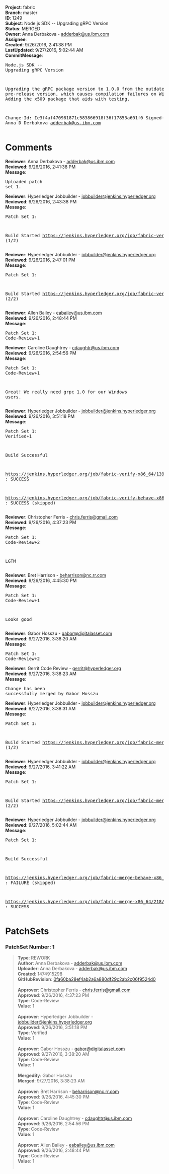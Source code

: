 <strong>Project</strong>: fabric<br><strong>Branch</strong>: master<br><strong>ID</strong>: 1249<br><strong>Subject</strong>: Node.js SDK -- Upgrading gRPC Version<br><strong>Status</strong>: MERGED<br><strong>Owner</strong>: Anna Derbakova - adderbak@us.ibm.com<br><strong>Assignee</strong>:<br><strong>Created</strong>: 9/26/2016, 2:41:38 PM<br><strong>LastUpdated</strong>: 9/27/2016, 5:02:44 AM<br><strong>CommitMessage</strong>:<br><pre>Node.js SDK -- Upgrading gRPC Version

Upgrading the gRPC package version to 1.0.0 from
the outdated pre-release version, which causes
compilation failures on Windows. Adding the x509
package that aids with testing.

Change-Id: Ie3f4af470981871c583866918f36f17853a601f0
Signed-off-by: Anna D Derbakova <adderbak@us.ibm.com>
</pre><h1>Comments</h1><strong>Reviewer</strong>: Anna Derbakova - adderbak@us.ibm.com<br><strong>Reviewed</strong>: 9/26/2016, 2:41:38 PM<br><strong>Message</strong>: <pre>Uploaded patch set 1.</pre><strong>Reviewer</strong>: Hyperledger Jobbuilder - jobbuilder@jenkins.hyperledger.org<br><strong>Reviewed</strong>: 9/26/2016, 2:43:38 PM<br><strong>Message</strong>: <pre>Patch Set 1:

Build Started https://jenkins.hyperledger.org/job/fabric-verify-x86_64/1398/ (1/2)</pre><strong>Reviewer</strong>: Hyperledger Jobbuilder - jobbuilder@jenkins.hyperledger.org<br><strong>Reviewed</strong>: 9/26/2016, 2:47:01 PM<br><strong>Message</strong>: <pre>Patch Set 1:

Build Started https://jenkins.hyperledger.org/job/fabric-verify-behave-x86_64/319/ (2/2)</pre><strong>Reviewer</strong>: Allen Bailey - eabailey@us.ibm.com<br><strong>Reviewed</strong>: 9/26/2016, 2:48:44 PM<br><strong>Message</strong>: <pre>Patch Set 1: Code-Review+1</pre><strong>Reviewer</strong>: Caroline Daughtrey - cdaughtr@us.ibm.com<br><strong>Reviewed</strong>: 9/26/2016, 2:54:56 PM<br><strong>Message</strong>: <pre>Patch Set 1: Code-Review+1

Great!  We really need grpc 1.0 for our Windows users.</pre><strong>Reviewer</strong>: Hyperledger Jobbuilder - jobbuilder@jenkins.hyperledger.org<br><strong>Reviewed</strong>: 9/26/2016, 3:51:18 PM<br><strong>Message</strong>: <pre>Patch Set 1: Verified+1

Build Successful 

https://jenkins.hyperledger.org/job/fabric-verify-x86_64/1398/ : SUCCESS

https://jenkins.hyperledger.org/job/fabric-verify-behave-x86_64/319/ : SUCCESS (skipped)</pre><strong>Reviewer</strong>: Christopher Ferris - chris.ferris@gmail.com<br><strong>Reviewed</strong>: 9/26/2016, 4:37:23 PM<br><strong>Message</strong>: <pre>Patch Set 1: Code-Review+2

LGTM</pre><strong>Reviewer</strong>: Bret Harrison - beharrison@nc.rr.com<br><strong>Reviewed</strong>: 9/26/2016, 4:45:30 PM<br><strong>Message</strong>: <pre>Patch Set 1: Code-Review+1

Looks good</pre><strong>Reviewer</strong>: Gabor Hosszu - gabor@digitalasset.com<br><strong>Reviewed</strong>: 9/27/2016, 3:38:20 AM<br><strong>Message</strong>: <pre>Patch Set 1: Code-Review+2</pre><strong>Reviewer</strong>: Gerrit Code Review - gerrit@hyperledger.org<br><strong>Reviewed</strong>: 9/27/2016, 3:38:23 AM<br><strong>Message</strong>: <pre>Change has been successfully merged by Gabor Hosszu</pre><strong>Reviewer</strong>: Hyperledger Jobbuilder - jobbuilder@jenkins.hyperledger.org<br><strong>Reviewed</strong>: 9/27/2016, 3:38:31 AM<br><strong>Message</strong>: <pre>Patch Set 1:

Build Started https://jenkins.hyperledger.org/job/fabric-merge-behave-x86_64/46/ (1/2)</pre><strong>Reviewer</strong>: Hyperledger Jobbuilder - jobbuilder@jenkins.hyperledger.org<br><strong>Reviewed</strong>: 9/27/2016, 3:41:22 AM<br><strong>Message</strong>: <pre>Patch Set 1:

Build Started https://jenkins.hyperledger.org/job/fabric-merge-x86_64/218/ (2/2)</pre><strong>Reviewer</strong>: Hyperledger Jobbuilder - jobbuilder@jenkins.hyperledger.org<br><strong>Reviewed</strong>: 9/27/2016, 5:02:44 AM<br><strong>Message</strong>: <pre>Patch Set 1:

Build Successful 

https://jenkins.hyperledger.org/job/fabric-merge-behave-x86_64/46/ : FAILURE (skipped)

https://jenkins.hyperledger.org/job/fabric-merge-x86_64/218/ : SUCCESS</pre><h1>PatchSets</h1><h3>PatchSet Number: 1</h3><blockquote><strong>Type</strong>: REWORK<br><strong>Author</strong>: Anna Derbakova - adderbak@us.ibm.com<br><strong>Uploader</strong>: Anna Derbakova - adderbak@us.ibm.com<br><strong>Created</strong>: 1474915298<br><strong>GitHubRevision</strong>: [0fa60ba28ef4ab2a6a880df29c2ab2c06f9524d0](https://github.com/hyperledger/fabric/commit/0fa60ba28ef4ab2a6a880df29c2ab2c06f9524d0)<br><br><strong>Approver</strong>: Christopher Ferris - chris.ferris@gmail.com<br><strong>Approved</strong>: 9/26/2016, 4:37:23 PM<br><strong>Type</strong>: Code-Review<br><strong>Value</strong>: 1<br><br><strong>Approver</strong>: Hyperledger Jobbuilder - jobbuilder@jenkins.hyperledger.org<br><strong>Approved</strong>: 9/26/2016, 3:51:18 PM<br><strong>Type</strong>: Verified<br><strong>Value</strong>: 1<br><br><strong>Approver</strong>: Gabor Hosszu - gabor@digitalasset.com<br><strong>Approved</strong>: 9/27/2016, 3:38:20 AM<br><strong>Type</strong>: Code-Review<br><strong>Value</strong>: 1<br><br><strong>MergedBy</strong>: Gabor Hosszu<br><strong>Merged</strong>: 9/27/2016, 3:38:23 AM<br><br><strong>Approver</strong>: Bret Harrison - beharrison@nc.rr.com<br><strong>Approved</strong>: 9/26/2016, 4:45:30 PM<br><strong>Type</strong>: Code-Review<br><strong>Value</strong>: 1<br><br><strong>Approver</strong>: Caroline Daughtrey - cdaughtr@us.ibm.com<br><strong>Approved</strong>: 9/26/2016, 2:54:56 PM<br><strong>Type</strong>: Code-Review<br><strong>Value</strong>: 1<br><br><strong>Approver</strong>: Allen Bailey - eabailey@us.ibm.com<br><strong>Approved</strong>: 9/26/2016, 2:48:44 PM<br><strong>Type</strong>: Code-Review<br><strong>Value</strong>: 1<br><br></blockquote>